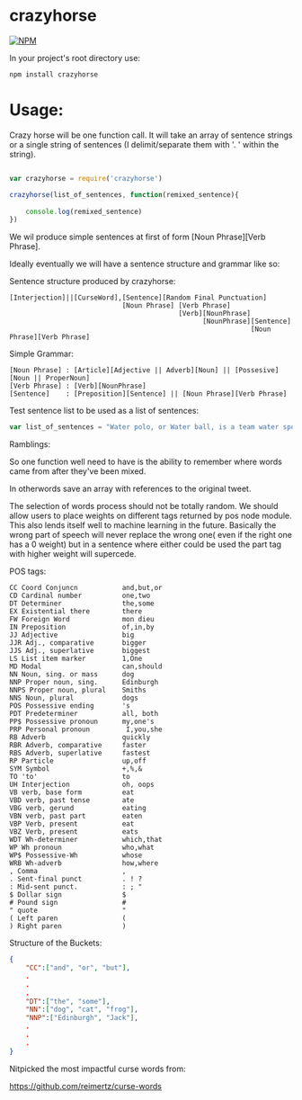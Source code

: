 crazyhorse
==========

[![NPM](https://nodei.co/npm/crazyhorse.png?downloads=true&downloadRank=true&stars=true)](https://nodei.co/npm/crazyhorse/)

In your project's root directory use:
```
npm install crazyhorse
```

Usage:
======

Crazy horse will be one function call. It will take an array of sentence strings or a single string of sentences (I delimit/separate them with '. ' within the string).

```javascript

var crazyhorse = require('crazyhorse')

crazyhorse(list_of_sentences, function(remixed_sentence){
	
	console.log(remixed_sentence)
})
```

We wil produce simple sentences at first of form [Noun Phrase][Verb Phrase].

Ideally eventually we will have a sentence structure and grammar like so:

Sentence structure produced by crazyhorse:
```
[Interjection]||[CurseWord],[Sentence][Random Final Punctuation]
						   	[Noun Phrase] [Verb Phrase]
										  [Verb][NounPhrase]
										  	    [NounPhrase][Sentence]
										  				    [Noun Phrase][Verb Phrase]
```

Simple Grammar:
```
[Noun Phrase] : [Article][Adjective || Adverb][Noun] || [Possesive][Noun || ProperNoun]
[Verb Phrase] : [Verb][NounPhrase]
[Sentence]    : [Preposition][Sentence] || [Noun Phrase][Verb Phrase]
```

Test sentence list to be used as a list of sentences:

```javascript
var list_of_sentences = "Water polo, or Water ball, is a team water sport. The playing team consists of six field players and one goalkeeper. The winner of the game is the team that scores the most goals. Game play involves swimming, treading water (using a sort of kicking motion known as 'eggbeater kick'), players passing the ball while being defended by opponents, and scoring by throwing the ball into a net defended by a goalie. 'Man-up' (or 'power play') situations occur frequently. Water polo, therefore, has strong similarities to the land-based game of team handball.The White House says now is not the time for Congress to get involved on Iran. When you skydive you have a backup altimeter that will deploy the chute at 1000 feet. All things normal, you'll live but have a rough landing if you are unconscious. The dangerous parts are what obstacles are there. You don't jump directly over the landing zone. You fly to it under canopy with the winds. Without guidance, thing like that river become deadly for an unconscious skydiver. It is also all over in today's Championship game as goals from Bradley Johnson and Lewis Grabban secure Norwich a league double over local rivals Ipswich. College admission season ignites deep anxieties for Asian American families, who spend more than any other demographic on education. At elite universities across the U.S., Asian Americans form a larger share of the student body than they do of the population as a whole. And increasingly they have turned against affirmative action policies that could alter those ratios, and accuse admissions committees of discriminating against Asian American applicants. Last year, a rumor that Harvard University would stop accepting any more Asian American students from San Marino High School spread like a trending hashtag. Just 12 hours ago, I posted a brief piece about the continuing Europtechnopanic in Germany and the effort of publishers there to blame their every trouble on Google—even the so-called sin of free content and the price of metaphoric wurst. Tomorrowland: In Silicon Valley, a new elite doesn’t just want to determine what we consume but how we live. They want to change the world and accept no regulation. Must we stop them?  It is nothing less than prewar propaganda, trying to stir up a populace against a boogeyman enemy in hopes of goading politicians to action to stop these people. If anyone would know better, you’d think they would. Schade."
```


Ramblings:

So one function well need to have is the ability to remember where words came from after they've been mixed.

In otherwords save an array with references to the original tweet.

The selection of words process should not be totally random. We should allow users to place weights on different tags returned by pos node module. This also lends itself well to machine learning in the future.
Basically the wrong part of speech will never replace the wrong one( even if the right one has a 0 weight) but in a sentence where either could be used the part tag with higher weight will supercede. 

POS tags:
```
CC Coord Conjuncn           and,but,or
CD Cardinal number          one,two
DT Determiner               the,some
EX Existential there        there
FW Foreign Word             mon dieu
IN Preposition              of,in,by
JJ Adjective                big
JJR Adj., comparative       bigger
JJS Adj., superlative       biggest
LS List item marker         1,One
MD Modal                    can,should
NN Noun, sing. or mass      dog
NNP Proper noun, sing.      Edinburgh
NNPS Proper noun, plural    Smiths
NNS Noun, plural            dogs
POS Possessive ending       's
PDT Predeterminer           all, both
PP$ Possessive pronoun      my,one's
PRP Personal pronoun         I,you,she
RB Adverb                   quickly
RBR Adverb, comparative     faster
RBS Adverb, superlative     fastest
RP Particle                 up,off
SYM Symbol                  +,%,&
TO 'to'                     to
UH Interjection             oh, oops
VB verb, base form          eat
VBD verb, past tense        ate
VBG verb, gerund            eating
VBN verb, past part         eaten
VBP Verb, present           eat
VBZ Verb, present           eats
WDT Wh-determiner           which,that
WP Wh pronoun               who,what
WP$ Possessive-Wh           whose
WRB Wh-adverb               how,where
, Comma                     ,
. Sent-final punct          . ! ?
: Mid-sent punct.           : ; "
$ Dollar sign               $
# Pound sign                #
" quote                     "
( Left paren                (
) Right paren               )
```

Structure of the Buckets:
```JSON
{
	"CC":["and", "or", "but"],
	.
	.
	.
	"DT":["the", "some"],
	"NN":["dog", "cat", "frog"],
	"NNP":["Edinburgh", "Jack"],
	.
	.
	.
}
```

Nitpicked the most impactful curse words from:

https://github.com/reimertz/curse-words

